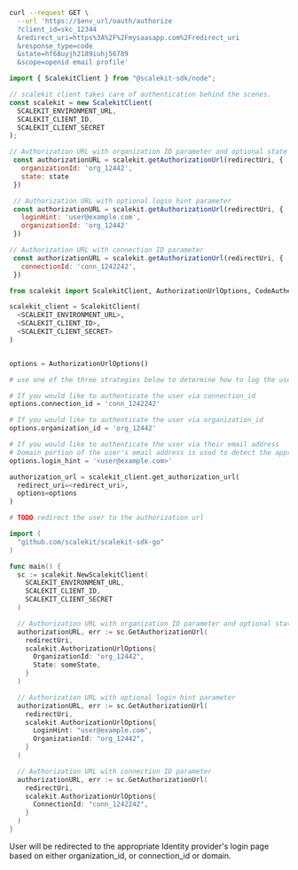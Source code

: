 <CodeWithHeader method="get" endpoint="/oauth/authorize">
<Tabs groupId="tech-stack" querystring>
<TabItem value="curl" label="cURL">

```bash showLineNumbers
curl --request GET \
  --url 'https://$env_url/oauth/authorize
  ?client_id=skc_12344
  &redirect_uri=https%3A%2F%2Fmysaasapp.com%2Fredirect_uri
  &response_type=code
  &state=hf68uyjh2189iuhj56789
  &scope=openid email profile'
```

</TabItem>
<TabItem value="nodejs" label="Node.js">

```js showLineNumbers
import { ScalekitClient } from "@scalekit-sdk/node";

// scalekit client takes care of authentication behind the scenes.
const scalekit = new ScalekitClient(
  SCALEKIT_ENVIRONMENT_URL,
  SCALEKIT_CLIENT_ID,
  SCALEKIT_CLIENT_SECRET
);

// Authorization URL with organization ID parameter and optional state parameter
 const authorizationURL = scalekit.getAuthorizationUrl(redirectUri, {
   organizationId: 'org_12442',
   state: state
 })

 // Authorization URL with optional login hint parameter
 const authorizationURL = scalekit.getAuthorizationUrl(redirectUri, {
   loginHint: 'user@example.com',
   organizationId: 'org_12442'
 })

// Authorization URL with connection ID parameter
 const authorizationURL = scalekit.getAuthorizationUrl(redirectUri, {
   connectionId: 'conn_1242242',
 })
```

</TabItem>

<TabItem value="py" label="Python">

```python showLineNumbers
from scalekit import ScalekitClient, AuthorizationUrlOptions, CodeAuthenticationOptions

scalekit_client = ScalekitClient(
  <SCALEKIT_ENVIRONMENT_URL>, 
  <SCALEKIT_CLIENT_ID>, 
  <SCALEKIT_CLIENT_SECRET>
)


options = AuthorizationUrlOptions()

# use one of the three strategies below to determine how to log the user in.

# If you would like to authenticate the user via connection_id
options.connection_id = 'conn_1242242'

# If you would like to authenticate the user via organization_id
options.organization_id = 'org_12442'

# If you would like to authenticate the user via their email address 
# Domain portion of the user's email address is used to detect the appropriate enterprise SSO connection
options.login_hint = '<user@example.com>'

authorization_url = scalekit_client.get_authorization_url(
  redirect_uri=<redirect_uri>, 
  options=options
)

# TODO redirect the user to the authorization url
```

</TabItem>
<TabItem value="golang" label="Go">

```go
import (
  "github.com/scalekit/scalekit-sdk-go"
)

func main() {
  sc := scalekit.NewScalekitClient(
    SCALEKIT_ENVIRONMENT_URL,
    SCALEKIT_CLIENT_ID,
    SCALEKIT_CLIENT_SECRET
  )

  // Authorization URL with organization ID parameter and optional state parameter
  authorizationURL, err := sc.GetAuthorizationUrl(
    redirectUri,
    scalekit.AuthorizationUrlOptions{
      OrganizationId: "org_12442",
      State: someState,
    }
  )

  // Authorization URL with optional login hint parameter
  authorizationURL, err := sc.GetAuthorizationUrl(
    redirectUri,
    scalekit.AuthorizationUrlOptions{
      LoginHint: "user@example.com",
      OrganizationId: "org_12442",
    }
  )

  // Authorization URL with connection ID parameter
  authorizationURL, err := sc.GetAuthorizationUrl(
    redirectUri,
    scalekit.AuthorizationUrlOptions{
      ConnectionId: "conn_1242242",
    }
  )
}

```

</TabItem>
</Tabs>
</CodeWithHeader>
<CodeWithHeader title="Response">

User will be redirected to the appropriate Identity provider's login page based on either organization_id, or connection_id or domain.

</CodeWithHeader>
